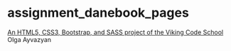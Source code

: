 # assignment_danebook_pages

[An HTML5, CSS3, Bootstrap, and SASS project of the Viking Code School](http://www.vikingcodeschool.com)
Olga Ayvazyan